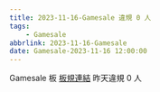 ```yaml
---
title: 2023-11-16-Gamesale 違規 0 人
tags:
    - Gamesale
abbrlink: 2023-11-16-Gamesale
date: Gamesale-2023-11-16 12:00:00
---
```

Gamesale 板 [板規連結](https://www.ptt.cc/bbs/Gossiping/M.1637425085.A.07D.html)
昨天違規 0 人
